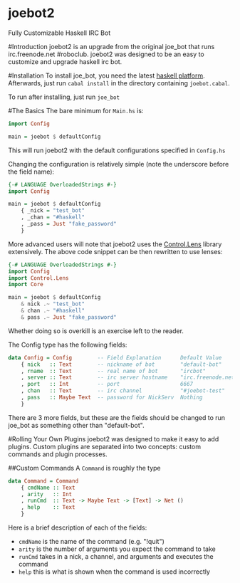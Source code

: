 joebot2
=======

Fully Customizable Haskell IRC Bot

#Introduction
joebot2 is an upgrade from the original joe\_bot that runs irc.freenode.net #roboclub.
joebot2 was designed to be an easy to customize and upgrade haskell irc bot.

#Installation
To install joe\_bot, you need the latest [haskell platform](http://www.haskell.org).
Afterwards, just run <code>cabal install</code> in the directory containing
<code>joebot.cabal</code>.

To run after installing, just run <code>joe\_bot</code>

#The Basics
The bare minimum for <code>Main.hs</code> is:
```haskell
import Config

main = joebot $ defaultConfig
```
This will run joebot2 with the default configurations specified in <code>Config.hs</code>

Changing the configuration is relatively simple (note the underscore before the field name):
```haskell
{-# LANGUAGE OverloadedStrings #-}
import Config

main = joebot $ defaultConfig
    { _nick = "test_bot"
    , _chan = "#haskell"
    , _pass = Just "fake_password"
    }
```

More advanced users will note that joebot2 uses the 
[Control.Lens](https://github.com/ekmett/lens#lens-lenses-folds-and-traversals)
library extensively. The above code snippet can be then rewritten to use lenses:
```haskell
{-# LANGUAGE OverloadedStrings #-}
import Config
import Control.Lens
import Core

main = joebot $ defaultConfig 
    & nick .~ "test_bot"
    & chan .~ "#haskell"
    & pass .~ Just "fake_password"
```
Whether doing so is overkill is an exercise left to the reader.

The Config type has the following fields:
```haskell
data Config = Config        -- Field Explanation      Default Value
    { nick   :: Text        -- nickname of bot        "default-bot"
    , rname  :: Text        -- real name of bot       "ircbot" 
    , server :: Text        -- irc server hostname    "irc.freenode.net"
    , port   :: Int         -- port                   6667
    , chan   :: Text        -- irc channel            "#joebot-test"
    , pass   :: Maybe Text  -- password for NickServ  Nothing
    }
```
There are 3 more fields, but these are the fields should be
changed to run joe\_bot as something other than "default-bot".

#Rolling Your Own Plugins
joebot2 was designed to make it easy to add plugins. Custom plugins are separated into
two concepts: custom commands and plugin processes.

##Custom Commands
A <code>Command</code> is roughly the type
```haskell
data Command = Command
    { cmdName :: Text
    , arity   :: Int
    , runCmd  :: Text -> Maybe Text -> [Text] -> Net ()
    , help    :: Text
    }
```
Here is a brief description of each of the fields:
- <code>cmdName</code> is the name of the command (e.g. "!quit")
- <code>arity</code> is the number of arguments you expect the command to take
- <code>runCmd</code> takes in a nick, a channel, and arguments and executes the command
- <code>help</code> this is what is shown when the command is used incorrectly
